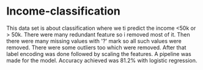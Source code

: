 # Income-classification
This data set is about classification where we ti predict the income <50k or > 50k. There were many redundant feature so i removed most of it. Then there were many missing values with '?' mark so all such values were removed. There were some outliers too which were removed.  After that label encoding was done followed by scaling the features. A pipeline was made for the model. Accuracy achieved was 81.2% with logistic regression. 
